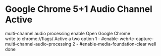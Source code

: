 # Google Chrome 5+1 Audio Channel Active 
multi-channel audio processing enable
Open Google Chrome  
write to chrome://flags/
Active a two option
 1 - #enable-webrtc-capture-multi-channel-audio-processing
 2  - #enable-media-foundation-clear
 well done 
